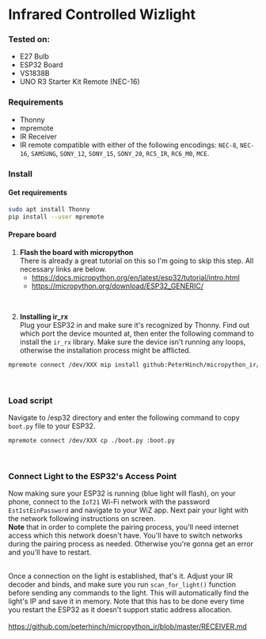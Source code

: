 # Infrared Controlled Wizlight

### Tested on: 
* E27 Bulb
* ESP32 Board
* VS1838B
* UNO R3 Starter Kit Remote (NEC-16)

### Requirements
* Thonny
* mpremote
* IR Receiver
* IR remote compatible with either of the following encodings: `NEC-8`, `NEC-16`, `SAMSUNG`, `SONY_12`, `SONY_15`, `SONY_20`, `RC5_IR`, `RC6_M0`, `MCE`.<br>


### Install


#### Get requirements
```bash
sudo apt install Thonny
pip install --user mpremote
```

#### Prepare board

1. <b> Flash the board with micropython </b> <br>
There is already a great tutorial on this so I'm going to skip this step. All necessary links are below.
	* https://docs.micropython.org/en/latest/esp32/tutorial/intro.html<br>
	* https://micropython.org/download/ESP32_GENERIC/<br>
<br>

2. <b> Installing ir_rx </b> <br>
Plug your ESP32 in and make sure it's recognized by Thonny. Find out which port the device mounted at, then enter the following command to install the `ir_rx` library. Make sure the device isn't running any loops, otherwise the installation process might be afflicted.<br>
```bash
mpremote connect /dev/XXX mip install github:PeterHinch/micropython_ir/ir_rx
```
<br>

### Load script
Navigate to /esp32 directory and enter the following command to copy `boot.py` file to your ESP32.
```bash
mpremote connect /dev/XXX cp ./boot.py :boot.py
```
<br>

### Connect Light to the ESP32's Access Point
Now making sure your ESP32 is running (blue light will flash), on your phone, connect to the `IoT21` Wi-Fi network with the password `EstIstEinPassword` and navigate to your WiZ app. Next pair your light with the network following instructions on screen.<br>
**Note** that in order to complete the pairing process, you'll need internet access which this network doesn't have. You'll have to switch networks during the pairing process as needed. Otherwise you're gonna get an error and you'll have to restart.<br>
<br>

Once a connection on the light is established, that's it. Adjust your IR decoder and binds, and make sure you run `scan_for_light()` function before sending any commands to the light. This will automatically find the light's IP and save it in memory. Note that this has to be done every time you restart the ESP32 as it doesn't support static address allocation.<br>
<br>
https://github.com/peterhinch/micropython_ir/blob/master/RECEIVER.md<br>
<br>
